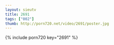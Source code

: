 ```yaml
--- 
layout: sieutv
title: 2691
tags: ["002"]
thumb: http://porn720.net/video/2691/poster.jpg
---
```

{% include porn720 key="2691" %} 

